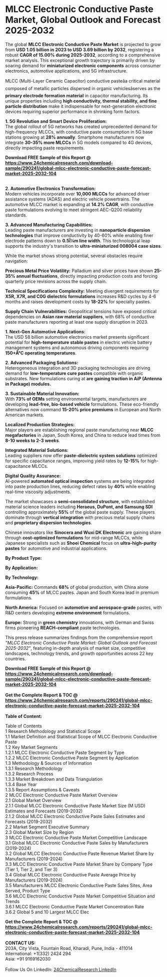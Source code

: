 <h1>MLCC Electronic Conductive Paste Market, Global Outlook and Forecast 2025-2032</h1><p>The global <strong>MLCC Electronic Conductive Paste Market</strong> is projected to grow from <strong>USD 1.05 billion in 2023 to USD 3.69 billion by 2032</strong>, registering a robust <strong>CAGR of 15.00% during 2025-2032</strong>, according to a comprehensive market analysis. This exceptional growth trajectory is primarily driven by soaring demand for <strong>miniaturized electronic components</strong> across consumer electronics, automotive applications, and 5G infrastructure.</p><p>MLCC (Multi-Layer Ceramic Capacitor) conductive pasteâa critical material composed of metallic particles dispersed in organic vehiclesâserves as the <strong>primary electrode formation material</strong> in capacitor manufacturing. Its unique properties including <strong>high conductivity, thermal stability, and fine particle distribution</strong> make it indispensable for next-generation electronic devices requiring superior performance in shrinking form factors.</p><p><strong>1. 5G Revolution and Smart Device Proliferation:</strong><br>
The global rollout of 5G networks has created unprecedented demand for high-frequency MLCCs, with conductive paste consumption in 5G base stations growing at <strong>28% annually</strong>. Smartphone manufacturers now integrate <strong>30-35% more MLCCs</strong> in 5G models compared to 4G devices, directly impacting paste requirements.</p><div><b>Download FREE Sample of this Report @ 
            <a href="https://www.24chemicalresearch.com/download-sample/290241/global-mlcc-electronic-conductive-paste-forecast-market-2025-2032-104">
            https://www.24chemicalresearch.com/download-sample/290241/global-mlcc-electronic-conductive-paste-forecast-market-2025-2032-104</a></b></div><br><p><strong>2. Automotive Electronics Transformation:</strong><br>
Modern vehicles incorporate over <strong>10,000 MLCCs</strong> for advanced driver assistance systems (ADAS) and electric vehicle powertrains. The automotive MLCC market is expanding at <strong>14.2% CAGR</strong>, with conductive paste formulations evolving to meet stringent AEC-Q200 reliability standards.</p><p><strong>3. Advanced Manufacturing Capabilities:</strong><br>
Leading paste manufacturers are investing in <strong>nanoparticle dispersion technologies</strong> that improve conductivity by 40-60% while enabling finer electrode patterns down to <strong>0.5Î¼m line width</strong>. This technological leap supports the industry's transition to <strong>ultra-miniaturized 008004 case sizes</strong>.</p><p>While the market shows strong potential, several obstacles require navigation:</p><p><strong>Precious Metal Price Volatility:</strong> Palladium and silver prices have shown <strong>25-35% annual fluctuations</strong>, directly impacting production costs and forcing quarterly price revisions across the supply chain.</p><p><strong>Technical Specifications Complexity:</strong> Meeting divergent requirements for <strong>X5R, X7R, and C0G dielectric formulations</strong> increases R&amp;D cycles by 4-6 months and raises development costs by <strong>18-22%</strong> for specialty pastes.</p><p><strong>Supply Chain Vulnerabilities:</strong> Geopolitical tensions have exposed critical dependencies on <strong>Asian raw material suppliers</strong>, with 68% of conductive paste manufacturers reporting at least one supply disruption in 2023.</p><p><strong>1. Next-Gen Automotive Applications:</strong><br>
The USD 58 billion automotive electronics market presents significant potential for <strong>high-temperature stable pastes</strong> in electric vehicle battery management systems and autonomous driving components requiring <strong>150+Â°C operating temperatures</strong>.</p><p><strong>2. Advanced Packaging Solutions:</strong><br>
Heterogeneous integration and 3D packaging technologies are driving demand for <strong>low-temperature cure pastes</strong> compatible with organic substrates. New formulations curing at <strong> are gaining traction in <strong>AiP (Antenna in Package)</strong> modules.</strong></p><p><strong>3. Sustainable Material Innovation:</strong><br>
With <strong>73% of OEMs</strong> setting environmental targets, manufacturers are developing <strong>lead-free, bio-based vehicle</strong> formulations. These eco-friendly alternatives now command <strong>15-20% price premiums</strong> in European and North American markets.</p><p><strong>Localized Production Strategies:</strong><br>
	Major players are establishing regional paste manufacturing near <strong>MLCC megafactories</strong> in Japan, South Korea, and China to reduce lead times from <strong>8-10 weeks to 2-3 weeks</strong>.</p><p><strong>Integrated Material Solutions:</strong><br>
	Leading suppliers now offer <strong>paste-dielectric system solutions</strong> optimized for specific capacitance ranges, improving yield rates by <strong>12-15%</strong> for high-capacitance MLCCs.</p><p><strong>Digital Quality Assurance:</strong><br>
	AI-powered <strong>automated optical inspection</strong> systems are being integrated into paste production lines, reducing defect rates by <strong>40%</strong> while enabling real-time viscosity adjustments.</p><p>The market showcases a <strong>semi-consolidated structure</strong>, with established material science leaders including <strong>Heraeus, DuPont, and Samsung SDI</strong> controlling approximately <strong>55%</strong> of the global paste supply. These players dominate through <strong>vertical integration</strong> with precious metal supply chains and <strong>proprietary dispersion technologies</strong>.</p><p>Chinese innovators like <strong>Sinocera and Wuxi DK Electronic</strong> are gaining share through <strong>cost-optimized formulations</strong> for mid-range MLCCs, while Japanese specialists such as <strong>Shoei Chemical</strong> focus on <strong>ultra-high-purity pastes</strong> for automotive and industrial applications.</p><p><strong>By Product Type:</strong></p><p><strong>By Application:</strong></p><p><strong>By Technology:</strong></p><p><strong>Asia-Pacific:</strong> Commands <strong>68%</strong> of global production, with China alone consuming <strong>45%</strong> of MLCC pastes. Japan and South Korea lead in premium formulations.</p><p><strong>North America:</strong> Focused on <strong>automotive and aerospace-grade</strong> pastes, with R&amp;D centers developing <strong>extreme environment</strong> formulations.</p><p><strong>Europe:</strong> Strong in <strong>green chemistry</strong> innovations, with German and Swiss firms pioneering <strong>REACH-compliant</strong> paste technologies.</p><p>This press release summarizes findings from the comprehensive report <em>"MLCC Electronic Conductive Paste Market: Global Outlook and Forecast 2025-2032"</em>, featuring in-depth analysis of market size, competitive landscapes, technology trends, and growth opportunities across 22 key countries.</p><div><b>Download FREE Sample of this Report @ 
            <a href="https://www.24chemicalresearch.com/download-sample/290241/global-mlcc-electronic-conductive-paste-forecast-market-2025-2032-104">
            https://www.24chemicalresearch.com/download-sample/290241/global-mlcc-electronic-conductive-paste-forecast-market-2025-2032-104</a></b></div><br><div><b>Get the Complete Report & TOC @ 
            <a href="https://www.24chemicalresearch.com/reports/290241/global-mlcc-electronic-conductive-paste-forecast-market-2025-2032-104">
            https://www.24chemicalresearch.com/reports/290241/global-mlcc-electronic-conductive-paste-forecast-market-2025-2032-104</a></b></div><br>
            <b>Table of Content:</b><p>Table of Contents<br />
1 Research Methodology and Statistical Scope<br />
1.1 Market Definition and Statistical Scope of MLCC Electronic Conductive Paste<br />
1.2 Key Market Segments<br />
1.2.1 MLCC Electronic Conductive Paste Segment by Type<br />
1.2.2 MLCC Electronic Conductive Paste Segment by Application<br />
1.3 Methodology & Sources of Information<br />
1.3.1 Research Methodology<br />
1.3.2 Research Process<br />
1.3.3 Market Breakdown and Data Triangulation<br />
1.3.4 Base Year<br />
1.3.5 Report Assumptions & Caveats<br />
2 MLCC Electronic Conductive Paste Market Overview<br />
2.1 Global Market Overview<br />
2.1.1 Global MLCC Electronic Conductive Paste Market Size (M USD) Estimates and Forecasts (2019-2032)<br />
2.1.2 Global MLCC Electronic Conductive Paste Sales Estimates and Forecasts (2019-2032)<br />
2.2 Market Segment Executive Summary<br />
2.3 Global Market Size by Region<br />
3 MLCC Electronic Conductive Paste Market Competitive Landscape<br />
3.1 Global MLCC Electronic Conductive Paste Sales by Manufacturers (2019-2024)<br />
3.2 Global MLCC Electronic Conductive Paste Revenue Market Share by Manufacturers (2019-2024)<br />
3.3 MLCC Electronic Conductive Paste Market Share by Company Type (Tier 1, Tier 2, and Tier 3)<br />
3.4 Global MLCC Electronic Conductive Paste Average Price by Manufacturers (2019-2024)<br />
3.5 Manufacturers MLCC Electronic Conductive Paste Sales Sites, Area Served, Product Type<br />
3.6 MLCC Electronic Conductive Paste Market Competitive Situation and Trends<br />
3.6.1 MLCC Electronic Conductive Paste Market Concentration Rate<br />
3.6.2 Global 5 and 10 Largest MLCC Elec</p><div><b>Get the Complete Report & TOC @ 
            <a href="https://www.24chemicalresearch.com/reports/290241/global-mlcc-electronic-conductive-paste-forecast-market-2025-2032-104">
            https://www.24chemicalresearch.com/reports/290241/global-mlcc-electronic-conductive-paste-forecast-market-2025-2032-104</a></b></div><br><b>CONTACT US:</b><br>
            203A, City Vista, Fountain Road, Kharadi, Pune, India - 411014<br>
            International: +1(332) 2424 294<br>
            Asia: +91 9169162030 <br><br>
            Follow Us On LinkedIn: <a href="https://www.linkedin.com/company/24chemicalresearch/">24ChemicalResearch LinkedIn</a>